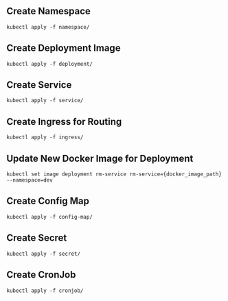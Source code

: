 ## Create Namespace
`kubectl apply -f namespace/`

## Create Deployment Image
`kubectl apply -f deployment/`

## Create Service
`kubectl apply -f service/`

## Create Ingress for Routing
`kubectl apply -f ingress/`

## Update New Docker Image for Deployment
`kubectl set image deployment rm-service rm-service={docker_image_path} --namespace=dev`

## Create Config Map
`kubectl apply -f config-map/`

## Create Secret
`kubectl apply -f secret/`

## Create CronJob
`kubectl apply -f cronjob/`